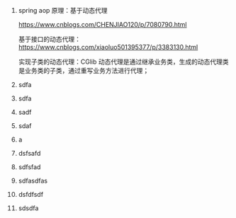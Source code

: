 1. spring aop 原理：基于动态代理

   https://www.cnblogs.com/CHENJIAO120/p/7080790.html

   基于接口的动态代理：https://www.cnblogs.com/xiaoluo501395377/p/3383130.html

   实现子类的动态代理：CGlib 动态代理是通过继承业务类，生成的动态代理类是业务类的子类，通过重写业务方法进行代理；

2. sdfa

3. sdfa

4. sadf 

5. sdaf

6. a

7. dsfsafd

8. sdfsfad

9. sdfasdfas

10. dsfdfsdf

11. sdsdfa